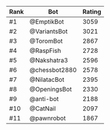 Rank|Bot|Rating
---|---|---
#1|@EmptikBot|3059
#2|@VariantsBot|3021
#3|@ToromBot|2867
#4|@RaspFish|2728
#5|@Nakshatra3|2596
#6|@chessbot2880|2578
#7|@NilatacBot|2395
#8|@OpeningsBot|2330
#9|@anti-bot|2188
#10|@CatNail|2097
#11|@pawnrobot|1867
